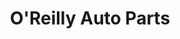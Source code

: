 ---
title: "O'Reilly Auto Parts"
url: /norman/oreilly-auto-parts-12th-avenue-northeast/
shop: car parts
---